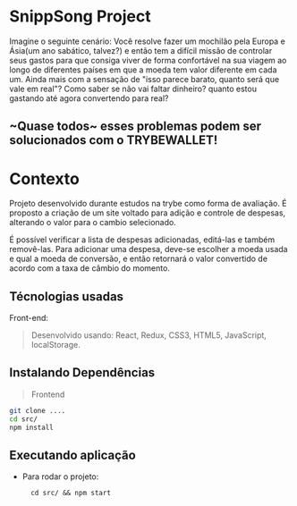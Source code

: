# SnippSong Project

Imagine o seguinte cenário: Você resolve fazer um mochilão pela Europa e Ásia(um ano sabático, talvez?) e então tem a difícil missão de controlar seus gastos para que consiga viver de forma confortável na sua viagem ao longo de diferentes países em que a moeda tem valor diferente em cada um. Ainda mais com a sensação de "isso parece barato, quanto será que vale em real"? Como saber se não vai faltar dinheiro? quanto estou gastando até agora convertendo para real?

## ~Quase todos~ esses problemas podem ser solucionados com o TRYBEWALLET!
# Contexto

Projeto desenvolvido durante estudos na trybe como forma de avaliação. É proposto a criação de um site voltado para adição e controle de despesas, alterando o valor para o cambio selecionado.

É possível verificar a lista de despesas adicionadas, editá-las e também removê-las. Para adicionar uma despesa, deve-se escolher a moeda usada e qual a moeda de conversão, e então retornará o valor convertido de acordo com a taxa de câmbio do momento. 
## Técnologias usadas

Front-end:
> Desenvolvido usando: React, Redux, CSS3, HTML5, JavaScript, localStorage.

## Instalando Dependências

> Frontend
```bash
git clone ....
cd src/
npm install
``` 
## Executando aplicação

* Para rodar o projeto:

  ```
    cd src/ && npm start
  ```
